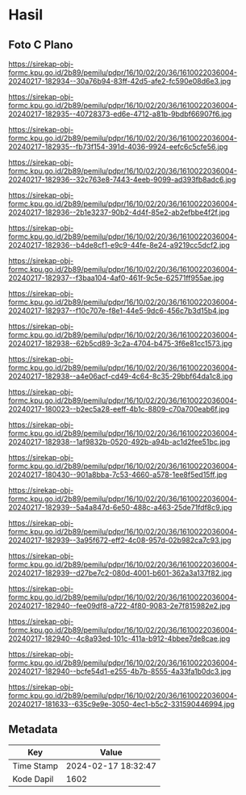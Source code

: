 # Hasil

## Foto C Plano

https://sirekap-obj-formc.kpu.go.id/2b89/pemilu/pdpr/16/10/02/20/36/1610022036004-20240217-182934--30a76b94-83ff-42d5-afe2-fc590e08d6e3.jpg

https://sirekap-obj-formc.kpu.go.id/2b89/pemilu/pdpr/16/10/02/20/36/1610022036004-20240217-182935--40728373-ed6e-4712-a81b-9bdbf66907f6.jpg

https://sirekap-obj-formc.kpu.go.id/2b89/pemilu/pdpr/16/10/02/20/36/1610022036004-20240217-182935--fb73f154-391d-4036-9924-eefc6c5cfe56.jpg

https://sirekap-obj-formc.kpu.go.id/2b89/pemilu/pdpr/16/10/02/20/36/1610022036004-20240217-182936--32c763e8-7443-4eeb-9099-ad393fb8adc6.jpg

https://sirekap-obj-formc.kpu.go.id/2b89/pemilu/pdpr/16/10/02/20/36/1610022036004-20240217-182936--2b1e3237-90b2-4d4f-85e2-ab2efbbe4f2f.jpg

https://sirekap-obj-formc.kpu.go.id/2b89/pemilu/pdpr/16/10/02/20/36/1610022036004-20240217-182936--b4de8cf1-e9c9-44fe-8e24-a9219cc5dcf2.jpg

https://sirekap-obj-formc.kpu.go.id/2b89/pemilu/pdpr/16/10/02/20/36/1610022036004-20240217-182937--f3baa104-4af0-461f-9c5e-62571ff955ae.jpg

https://sirekap-obj-formc.kpu.go.id/2b89/pemilu/pdpr/16/10/02/20/36/1610022036004-20240217-182937--f10c707e-f8e1-44e5-9dc6-456c7b3d15b4.jpg

https://sirekap-obj-formc.kpu.go.id/2b89/pemilu/pdpr/16/10/02/20/36/1610022036004-20240217-182938--62b5cd89-3c2a-4704-b475-3f6e81cc1573.jpg

https://sirekap-obj-formc.kpu.go.id/2b89/pemilu/pdpr/16/10/02/20/36/1610022036004-20240217-182938--a4e06acf-cd49-4c64-8c35-29bbf64da1c8.jpg

https://sirekap-obj-formc.kpu.go.id/2b89/pemilu/pdpr/16/10/02/20/36/1610022036004-20240217-180023--b2ec5a28-eeff-4b1c-8809-c70a700eab6f.jpg

https://sirekap-obj-formc.kpu.go.id/2b89/pemilu/pdpr/16/10/02/20/36/1610022036004-20240217-182938--1af9832b-0520-492b-a94b-ac1d2fee51bc.jpg

https://sirekap-obj-formc.kpu.go.id/2b89/pemilu/pdpr/16/10/02/20/36/1610022036004-20240217-180430--901a8bba-7c53-4660-a578-1ee8f5ed15ff.jpg

https://sirekap-obj-formc.kpu.go.id/2b89/pemilu/pdpr/16/10/02/20/36/1610022036004-20240217-182939--5a4a847d-6e50-488c-a463-25de71fdf8c9.jpg

https://sirekap-obj-formc.kpu.go.id/2b89/pemilu/pdpr/16/10/02/20/36/1610022036004-20240217-182939--3a95f672-eff2-4c08-957d-02b982ca7c93.jpg

https://sirekap-obj-formc.kpu.go.id/2b89/pemilu/pdpr/16/10/02/20/36/1610022036004-20240217-182939--d27be7c2-080d-4001-b601-362a3a137f82.jpg

https://sirekap-obj-formc.kpu.go.id/2b89/pemilu/pdpr/16/10/02/20/36/1610022036004-20240217-182940--fee09df8-a722-4f80-9083-2e7f815982e2.jpg

https://sirekap-obj-formc.kpu.go.id/2b89/pemilu/pdpr/16/10/02/20/36/1610022036004-20240217-182940--4c8a93ed-101c-411a-b912-4bbee7de8cae.jpg

https://sirekap-obj-formc.kpu.go.id/2b89/pemilu/pdpr/16/10/02/20/36/1610022036004-20240217-182940--bcfe54d1-e255-4b7b-8555-4a33fa1b0dc3.jpg

https://sirekap-obj-formc.kpu.go.id/2b89/pemilu/pdpr/16/10/02/20/36/1610022036004-20240217-181633--635c9e9e-3050-4ec1-b5c2-331590446994.jpg


## Metadata

| Key        | Value               |
| ---------- | ------------------- |
| Time Stamp | 2024-02-17 18:32:47 |
| Kode Dapil | 1602                |



